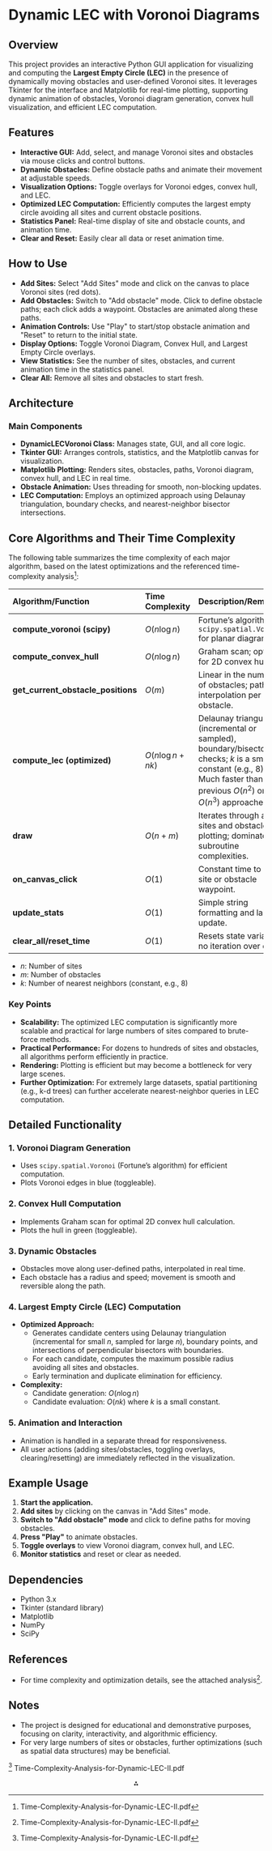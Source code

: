 # Dynamic LEC with Voronoi Diagrams

## Overview

This project provides an interactive Python GUI application for visualizing and computing the **Largest Empty Circle (LEC)** in the presence of dynamically moving obstacles and user-defined Voronoi sites. It leverages Tkinter for the interface and Matplotlib for real-time plotting, supporting dynamic animation of obstacles, Voronoi diagram generation, convex hull visualization, and efficient LEC computation.

## Features

- **Interactive GUI:** Add, select, and manage Voronoi sites and obstacles via mouse clicks and control buttons.
- **Dynamic Obstacles:** Define obstacle paths and animate their movement at adjustable speeds.
- **Visualization Options:** Toggle overlays for Voronoi edges, convex hull, and LEC.
- **Optimized LEC Computation:** Efficiently computes the largest empty circle avoiding all sites and current obstacle positions.
- **Statistics Panel:** Real-time display of site and obstacle counts, and animation time.
- **Clear and Reset:** Easily clear all data or reset animation time.


## How to Use

- **Add Sites:** Select "Add Sites" mode and click on the canvas to place Voronoi sites (red dots).
- **Add Obstacles:** Switch to "Add obstacle" mode. Click to define obstacle paths; each click adds a waypoint. Obstacles are animated along these paths.
- **Animation Controls:** Use "Play" to start/stop obstacle animation and "Reset" to return to the initial state.
- **Display Options:** Toggle Voronoi Diagram, Convex Hull, and Largest Empty Circle overlays.
- **View Statistics:** See the number of sites, obstacles, and current animation time in the statistics panel.
- **Clear All:** Remove all sites and obstacles to start fresh.


## Architecture

### Main Components

- **DynamicLECVoronoi Class:** Manages state, GUI, and all core logic.
- **Tkinter GUI:** Arranges controls, statistics, and the Matplotlib canvas for visualization.
- **Matplotlib Plotting:** Renders sites, obstacles, paths, Voronoi diagram, convex hull, and LEC in real time.
- **Obstacle Animation:** Uses threading for smooth, non-blocking updates.
- **LEC Computation:** Employs an optimized approach using Delaunay triangulation, boundary checks, and nearest-neighbor bisector intersections.


## Core Algorithms and Their Time Complexity

The following table summarizes the time complexity of each major algorithm, based on the latest optimizations and the referenced time-complexity analysis[^1]:


| Algorithm/Function | Time Complexity | Description/Remarks |
| :-- | :-- | :-- |
| **compute_voronoi (scipy)** | $O(n \log n)$ | Fortune’s algorithm via `scipy.spatial.Voronoi` for planar diagrams. |
| **compute_convex_hull** | $O(n \log n)$ | Graham scan; optimal for 2D convex hull. |
| **get_current_obstacle_positions** | $O(m)$ | Linear in the number of obstacles; path interpolation per obstacle. |
| **compute_lec (optimized)** | $O(n \log n + nk)$ | Delaunay triangulation (incremental or sampled), boundary/bisector checks; $k$ is a small constant (e.g., 8). Much faster than previous $O(n^2)$ or $O(n^3)$ approaches. |
| **draw** | $O(n + m)$ | Iterates through all sites and obstacles for plotting; dominated by subroutine complexities. |
| **on_canvas_click** | $O(1)$ | Constant time to add a site or obstacle waypoint. |
| **update_stats** | $O(1)$ | Simple string formatting and label update. |
| **clear_all/reset_time** | $O(1)$ | Resets state variables; no iteration over data. |

- $n$: Number of sites
- $m$: Number of obstacles
- $k$: Number of nearest neighbors (constant, e.g., 8)


### Key Points

- **Scalability:** The optimized LEC computation is significantly more scalable and practical for large numbers of sites compared to brute-force methods.
- **Practical Performance:** For dozens to hundreds of sites and obstacles, all algorithms perform efficiently in practice.
- **Rendering:** Plotting is efficient but may become a bottleneck for very large scenes.
- **Further Optimization:** For extremely large datasets, spatial partitioning (e.g., k-d trees) can further accelerate nearest-neighbor queries in LEC computation.


## Detailed Functionality

### 1. Voronoi Diagram Generation

- Uses `scipy.spatial.Voronoi` (Fortune’s algorithm) for efficient computation.
- Plots Voronoi edges in blue (toggleable).


### 2. Convex Hull Computation

- Implements Graham scan for optimal 2D convex hull calculation.
- Plots the hull in green (toggleable).


### 3. Dynamic Obstacles

- Obstacles move along user-defined paths, interpolated in real time.
- Each obstacle has a radius and speed; movement is smooth and reversible along the path.


### 4. Largest Empty Circle (LEC) Computation

- **Optimized Approach:**
    - Generates candidate centers using Delaunay triangulation (incremental for small $n$, sampled for large $n$), boundary points, and intersections of perpendicular bisectors with boundaries.
    - For each candidate, computes the maximum possible radius avoiding all sites and obstacles.
    - Early termination and duplicate elimination for efficiency.
- **Complexity:**
    - Candidate generation: $O(n \log n)$
    - Candidate evaluation: $O(nk)$ where $k$ is a small constant.


### 5. Animation and Interaction

- Animation is handled in a separate thread for responsiveness.
- All user actions (adding sites/obstacles, toggling overlays, clearing/resetting) are immediately reflected in the visualization.


## Example Usage

1. **Start the application.**
2. **Add sites** by clicking on the canvas in "Add Sites" mode.
3. **Switch to "Add obstacle" mode** and click to define paths for moving obstacles.
4. **Press "Play"** to animate obstacles.
5. **Toggle overlays** to view Voronoi diagram, convex hull, and LEC.
6. **Monitor statistics** and reset or clear as needed.

## Dependencies

- Python 3.x
- Tkinter (standard library)
- Matplotlib
- NumPy
- SciPy


## References

- For time complexity and optimization details, see the attached analysis[^1].


## Notes

- The project is designed for educational and demonstrative purposes, focusing on clarity, interactivity, and algorithmic efficiency.
- For very large numbers of sites or obstacles, further optimizations (such as spatial data structures) may be beneficial.

[^1] Time-Complexity-Analysis-for-Dynamic-LEC-II.pdf

<div style="text-align: center">⁂</div>

[^1]: Time-Complexity-Analysis-for-Dynamic-LEC-II.pdf

